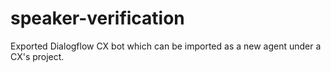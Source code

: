 # speaker-verification
Exported Dialogflow CX bot which can be imported as a new agent under a CX's project.

